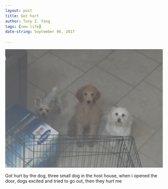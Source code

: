 ```yaml
---
layout: post
title: Got hurt
author: Tony Z. Yang	
tags: [new life]
date-string: September 06, 2017

---
```

![jpg](images/0906_1.jpg)
<p>

Got hurt by the dog, three small dog in the host house, when i opened the door, dogs excited and tried to go out, then they hurt me
</p>
